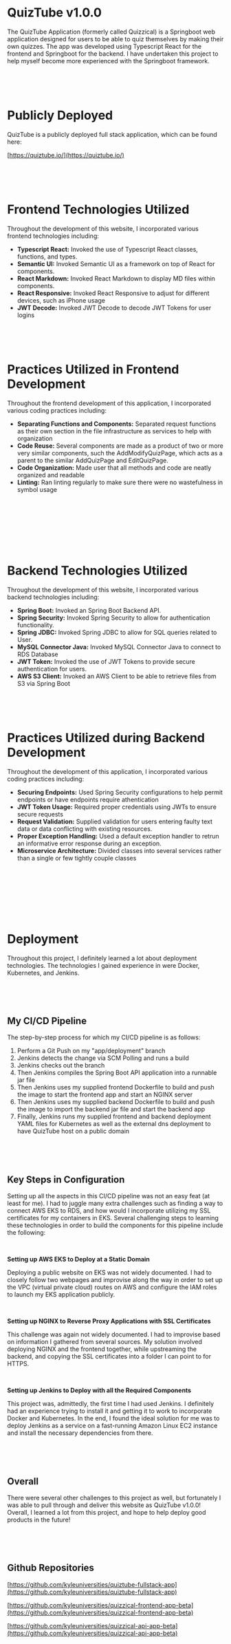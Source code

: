 # QuizTube v1.0.0

The QuizTube Application (formerly called Quizzical) is a Springboot web application designed for users to be able to quiz
themselves by making their own quizzes. The app was developed using Typescript React for
the frontend and Springboot for the backend. I have undertaken this project to help myself become
more experienced with the Springboot framework.

&nbsp;

&nbsp;

# Publicly Deployed

QuizTube is a publicly deployed full stack application, which can be found here:

[https://quiztube.io/](https://quiztube.io/)

&nbsp;

&nbsp;

# Frontend Technologies Utilized

Throughout the development of this website, I incorporated various frontend technologies including:

- **Typescript React:** Invoked the use of Typescript React classes, functions, and types.
- **Semantic UI:** Invoked Semantic UI as a framework on top of React for components.
- **React Markdown:** Invoked React Markdown to display MD files within components.
- **React Responsive:** Invoked React Responsive to adjust for different devices, such as iPhone usage
- **JWT Decode:** Invoked JWT Decode to decode JWT Tokens for user logins

&nbsp;

&nbsp;

# Practices Utilized in Frontend Development

Throughout the frontend development of this application, I incorporated various coding practices including:

- **Separating Functions and Components:** Separated request functions as their own section in the file infrastructure as services to help with organization
- **Code Reuse:** Several components are made as a product of two or more very similar components, such the AddModifyQuizPage, which acts as a parent to the similar AddQuizPage and EditQuizPage.
- **Code Organization:** Made user that all methods and code are neatly organized and readable
- **Linting:** Ran linting regularly to make sure there were no wastefulness in symbol usage

&nbsp;

&nbsp;

&nbsp;

&nbsp;

# Backend Technologies Utilized

Throughout the development of this website, I incorporated various backend technologies including:

- **Spring Boot:** Invoked an Spring Boot Backend API.
- **Spring Security:** Invoked Spring Security to allow for authentication functionality.
- **Spring JDBC:** Invoked Spring JDBC to allow for SQL queries related to User.
- **MySQL Connector Java:** Invoked MySQL Connector Java to connect to RDS Database
- **JWT Token:** Invoked the use of JWT Tokens to provide secure authentication for users.
- **AWS S3 Client:** Invoked an AWS Client to be able to retrieve files from S3 via Spring Boot

&nbsp;

&nbsp;

# Practices Utilized during Backend Development

Throughout the development of this application, I incorporated various coding practices including:

- **Securing Endpoints:** Used Spring Security configurations to help permit endpoints or have endpoints require athentication
- **JWT Token Usage:** Required proper credentials using JWTs to ensure secure requests
- **Request Validation:** Supplied validation for users entering faulty text data or data conflicting with existing resources.
- **Proper Exception Handling:** Used a default exception handler to retrun an informative error response during an exception.
- **Microservice Architecture:** Divided classes into several services rather than a single or few tightly couple classes

&nbsp;

&nbsp;

&nbsp;

&nbsp;

# Deployment

Throughout this project, I definitely learned a lot about deployment technologies. The technologies I gained experience in were Docker, Kubernetes, and Jenkins.

&nbsp;

&nbsp;

## My CI/CD Pipeline

The step-by-step process for which my CI/CD pipeline is as follows:

1. Perform a Git Push on my "app/deployment" branch
2. Jenkins detects the change via SCM Polling and runs a build
3. Jenkins checks out the branch
4. Then Jenkins compiles the Spring Boot API application into a runnable jar file
5. Then Jenkins uses my supplied frontend Dockerfile to build and push the image to start the frontend app and start an NGINX server
6. Then Jenkins uses my supplied backend Dockerfile to build and push the image to import the backend jar file and start the backend app
7. Finally, Jenkins runs my supplied frontend and backend deployment YAML files for Kubernetes as well as the external dns deployment to have QuizTube host on a public domain

&nbsp;

&nbsp;

## Key Steps in Configuration

Setting up all the aspects in this CI/CD pipeline was not an easy feat (at least for me). I had to juggle many extra challenges such as finding a way to connect AWS EKS to RDS, and how would I incorporate utilizing my SSL certificates for my containers in EKS. Several challenging steps to learning these technologies in order to build the components for this pipeline include the following:

&nbsp;

**Setting up AWS EKS to Deploy at a Static Domain**

Deploying a public website on EKS was not widely documented. I had to closely follow two webpages and improvise along the way in order to set up the VPC (virtual private cloud) routes on AWS and configure the IAM roles to launch my EKS application publicly.

&nbsp;

**Setting up NGINX to Reverse Proxy Applications with SSL Certificates**

This challenge was again not widely documented. I had to improvise based on information I gathered from several sources. My solution involved deploying NGINX and the frontend together, while upstreaming the backend, and copying the SSL certificates into a folder I can point to for HTTPS.

&nbsp;

**Setting up Jenkins to Deploy with all the Required Components**

This project was, admittedly, the first time I had used Jenkins. I definitely had an experience trying to install it and getting it to work to incorporate Docker and Kubernetes. In the end, I found the ideal solution for me was to deploy Jenkins as a service on a fast-running Amazon Linux EC2 instance and install the necessary dependencies from there.

&nbsp;

&nbsp;

## Overall

There were several other challenges to this project as well, but fortunately I was able to pull through and deliver this website as QuizTube v1.0.0! Overall, I learned a lot from this project, and hope to help deploy good products in the future!

&nbsp;

&nbsp;

## Github Repositories

[https://github.com/kyleuniversities/quiztube-fullstack-app](https://github.com/kyleuniversities/quiztube-fullstack-app)

[https://github.com/kyleuniversities/quizzical-frontend-app-beta](https://github.com/kyleuniversities/quizzical-frontend-app-beta)

[https://github.com/kyleuniversities/quizzical-api-app-beta](https://github.com/kyleuniversities/quizzical-api-app-beta)

